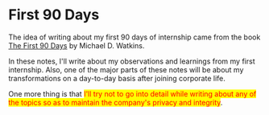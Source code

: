 # First 90 Days

The idea of writing about my first 90 days of internship came from the book [The First 90 Days](https://amzn.eu/d/8I3QZqH) by Michael D. Watkins.

In these notes, I'll write about my observations and learnings from my first internship. Also, one of the major parts of these notes will be about my transformations on a day-to-day basis after joining corporate life.

One more thing is that <mark style="color:red;">I'll try not to go into detail while writing about any of the topics so as to maintain the company's privacy and integrity</mark>.
